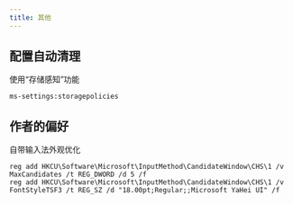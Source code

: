 ```yaml
---
title: 其他
---
```


## 配置自动清理

使用“存储感知”功能

    ms-settings:storagepolicies

## 作者的偏好

自带输入法外观优化

```
reg add HKCU\Software\Microsoft\InputMethod\CandidateWindow\CHS\1 /v MaxCandidates /t REG_DWORD /d 5 /f
reg add HKCU\Software\Microsoft\InputMethod\CandidateWindow\CHS\1 /v FontStyleTSF3 /t REG_SZ /d "18.00pt;Regular;;Microsoft YaHei UI" /f

```
